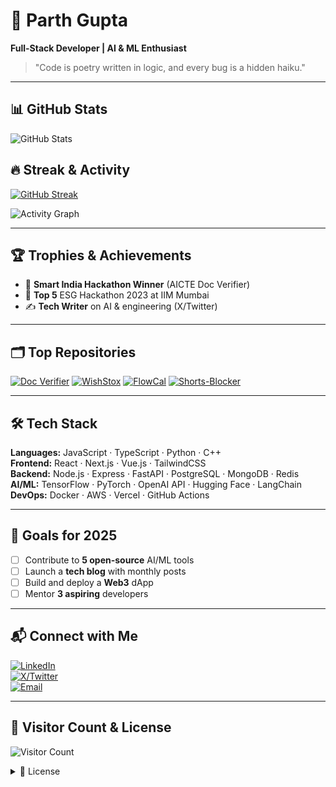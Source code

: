 
# 🌟 Parth Gupta
**Full-Stack Developer | AI & ML Enthusiast**

> "Code is poetry written in logic, and every bug is a hidden haiku."

---

## 📊 GitHub Stats

![GitHub Stats](https://github-readme-stats.vercel.app/api?username=theparthgupta&show_icons=true&theme=radical&count_private=true)

## 🔥 Streak & Activity

[![GitHub Streak](https://github-readme-streak-stats.herokuapp.com/?user=theparthgupta&theme=dark)](https://git.io/streak-stats)

![Activity Graph](https://github-readme-activity-graph.vercel.app/graph?username=theparthgupta&theme=dracula)

---

## 🏆 Trophies & Achievements

- 🥇 **Smart India Hackathon Winner** (AICTE Doc Verifier)
- 🚀 **Top 5** ESG Hackathon 2023 at IIM Mumbai
- ✍️ **Tech Writer** on AI & engineering (X/Twitter)

---

## 🗂️ Top Repositories
[![Doc Verifier](https://github-readme-stats.vercel.app/api/pin/?username=theparthgupta&repo=aicte_doc_verification&theme=radical)](https://github.com/theparthgupta/aicte_doc_verification)
[![WishStox](https://github-readme-stats.vercel.app/api/pin/?username=theparthgupta&repo=WishStox&theme=radical)](https://github.com/theparthgupta/WishStox)
[![FlowCal](https://github-readme-stats.vercel.app/api/pin/?username=theparthgupta&repo=FlowCal&theme=radical)](https://github.com/theparthgupta/FlowCal)
[![Shorts-Blocker](https://github-readme-stats.vercel.app/api/pin/?username=theparthgupta&repo=ShortsBlocker&theme=radical)](https://github.com/theparthgupta/ShortsBlocker)


---

## 🛠️ Tech Stack

**Languages:** JavaScript · TypeScript · Python · C++  
**Frontend:** React · Next.js · Vue.js · TailwindCSS  
**Backend:** Node.js · Express · FastAPI · PostgreSQL · MongoDB · Redis  
**AI/ML:** TensorFlow · PyTorch · OpenAI API · Hugging Face · LangChain  
**DevOps:** Docker · AWS · Vercel · GitHub Actions  

---

## 🎯 Goals for 2025

- [ ] Contribute to **5 open-source** AI/ML tools
- [ ] Launch a **tech blog** with monthly posts
- [ ] Build and deploy a **Web3** dApp
- [ ] Mentor **3 aspiring** developers

---

## 📬 Connect with Me

[![LinkedIn](https://img.shields.io/badge/LinkedIn-0077B5?style=for-the-badge&logo=linkedin)](https://linkedin.com/in/parth-gupta07)  
[![X/Twitter](https://img.shields.io/badge/X-000000?style=for-the-badge&logo=x)](https://x.com/the_parthgupta)  
[![Email](https://img.shields.io/badge/Email-D14836?style=for-the-badge&logo=gmail)](mailto:parth@example.com)

---

## 🌟 Visitor Count & License

![Visitor Count](https://profile-counter.glitch.me/theparthgupta/count.svg)

<details>
<summary>📝 License</summary>

[![License: MIT](https://img.shields.io/badge/License-MIT-yellow.svg)](https://opensource.org/licenses/MIT)

This project is licensed under the MIT License.
</details>
